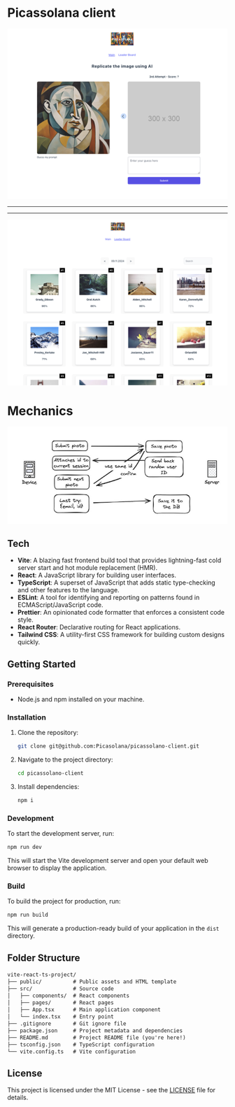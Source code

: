 # Picassolana client

![alt text](image-1.png)

---
---

![alt text](image-3.png)

# Mechanics

![alt text](image-2.png)

## Tech

- **Vite**: A blazing fast frontend build tool that provides lightning-fast cold server start and hot module replacement (HMR).
- **React**: A JavaScript library for building user interfaces.
- **TypeScript**: A superset of JavaScript that adds static type-checking and other features to the language.
- **ESLint**: A tool for identifying and reporting on patterns found in ECMAScript/JavaScript code.
- **Prettier**: An opinionated code formatter that enforces a consistent code style.
- **React Router**: Declarative routing for React applications.
- **Tailwind CSS**: A utility-first CSS framework for building custom designs quickly.

## Getting Started

### Prerequisites

- Node.js and npm installed on your machine.

### Installation

1. Clone the repository:

   ```bash
   git clone git@github.com:Picasolana/picassolano-client.git
   ```

2. Navigate to the project directory:

   ```bash
   cd picassolano-client
   ```

3. Install dependencies:

   ```bash
   npm i
   ```

### Development

To start the development server, run:

```bash
npm run dev
```

This will start the Vite development server and open your default web browser to display the application.

### Build

To build the project for production, run:

```bash
npm run build
```

This will generate a production-ready build of your application in the `dist` directory.

## Folder Structure

```
vite-react-ts-project/
├── public/          # Public assets and HTML template
├── src/             # Source code
│   ├── components/  # React components
│   ├── pages/       # React pages
│   ├── App.tsx      # Main application component
│   └── index.tsx    # Entry point
├── .gitignore       # Git ignore file
├── package.json     # Project metadata and dependencies
├── README.md        # Project README file (you're here!)
├── tsconfig.json    # TypeScript configuration
└── vite.config.ts   # Vite configuration
```

## License

This project is licensed under the MIT License - see the [LICENSE](LICENSE) file for details.
